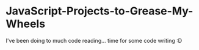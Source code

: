 # JavaScript-Projects-to-Grease-My-Wheels
I've been doing to much code reading... time for some code writing :D
